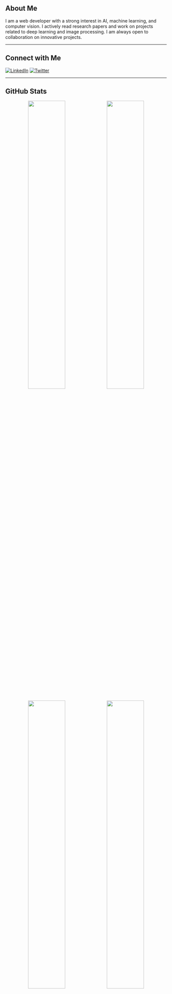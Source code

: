 ## About Me

I am a web developer with a strong interest in AI, machine learning, and computer vision. I actively read research papers and work on projects related to deep learning and image processing. I am always open to collaboration on innovative projects.

---

## Connect with Me

[![LinkedIn](https://img.shields.io/badge/LinkedIn-%230077B5.svg?logo=linkedin&logoColor=white)](https://linkedin.com/in/vinod-patil-896957213)
[![Twitter](https://img.shields.io/badge/Twitter-%231DA1F2.svg?logo=Twitter&logoColor=white)](https://x.com/vinodcodes)

---

## GitHub Stats

<div align="center">
  <img src="https://github-readme-stats.vercel.app/api?username=vinodpatil2002&theme=radical&hide_border=false&include_all_commits=true&count_private=true" width="48%" />
  <img src="https://github-readme-streak-stats.herokuapp.com/?user=vinodpatil2002&theme=radical&hide_border=false" width="48%" />
</div>

<div align="center">
  <img src="https://github-readme-stats.vercel.app/api/top-langs/?username=vinodpatil2002&theme=radical&hide_border=false&include_all_commits=true&count_private=true&layout=compact" width="48%" />
  <img src="https://github-contributor-stats.vercel.app/api?username=vinodpatil2002&limit=5&theme=radical&combine_all_yearly_contributions=true" width="48%" />
</div>

---

## Latest Projects
- Low-Light Image Enhancement
- Flare & Fog Removal using Deep Learning
- Emotion-Based Video Classifier
- Crypto Wallet App - BATUA

---

Always learning and building innovative solutions.
